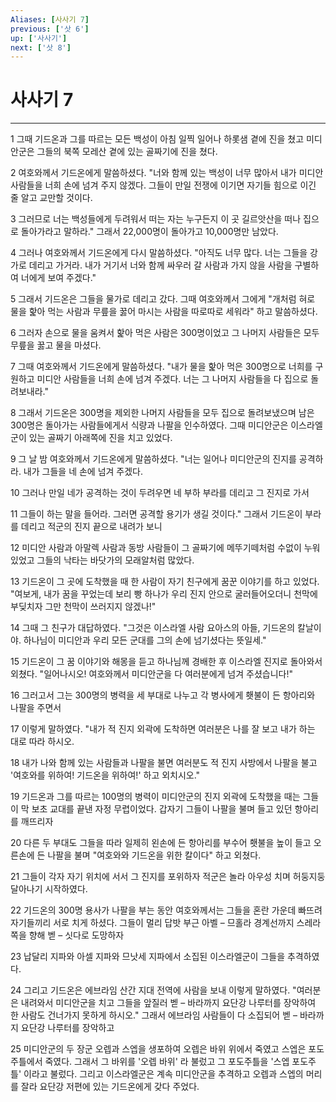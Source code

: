 ```yaml
---
Aliases: [사사기 7]
previous: ['삿 6']
up: ['사사기']
next: ['삿 8']
---
```

# 사사기 7

***


1 그때 기드온과 그를 따르는 모든 백성이 아침 일찍 일어나 하롯샘 곁에 진을 쳤고 미디안군은 그들의 북쪽 모레산 곁에 있는 골짜기에 진을 쳤다. 

2 여호와께서 기드온에게 말씀하셨다. "너와 함께 있는 백성이 너무 많아서 내가 미디안 사람들을 너희 손에 넘겨 주지 않겠다. 그들이 만일 전쟁에 이기면 자기들 힘으로 이긴 줄 알고 교만할 것이다. 

3 그러므로 너는 백성들에게 두려워서 떠는 자는 누구든지 이 곳 길르앗산을 떠나 집으로 돌아가라고 말하라." 그래서 22,000명이 돌아가고 10,000명만 남았다. 

4 그러나 여호와께서 기드온에게 다시 말씀하셨다. "아직도 너무 많다. 너는 그들을 강가로 데리고 가거라. 내가 거기서 너와 함께 싸우러 갈 사람과 가지 않을 사람을 구별하여 너에게 보여 주겠다." 

5 그래서 기드온은 그들을 물가로 데리고 갔다. 그때 여호와께서 그에게 "개처럼 혀로 물을 핥아 먹는 사람과 무릎을 꿇어 마시는 사람을 따로따로 세워라" 하고 말씀하셨다. 

6 그러자 손으로 물을 움켜서 핥아 먹은 사람은 300명이었고 그 나머지 사람들은 모두 무릎을 꿇고 물을 마셨다. 

7 그때 여호와께서 기드온에게 말씀하셨다. "내가 물을 핥아 먹은 300명으로 너희를 구원하고 미디안 사람들을 너희 손에 넘겨 주겠다. 너는 그 나머지 사람들을 다 집으로 돌려보내라." 

8 그래서 기드온은 300명을 제외한 나머지 사람들을 모두 집으로 돌려보냈으며 남은 300명은 돌아가는 사람들에게서 식량과 나팔을 인수하였다. 그때 미디안군은 이스라엘군이 있는 골짜기 아래쪽에 진을 치고 있었다. 

9 그 날 밤 여호와께서 기드온에게 말씀하셨다. "너는 일어나 미디안군의 진지를 공격하라. 내가 그들을 네 손에 넘겨 주겠다. 

10 그러나 만일 네가 공격하는 것이 두려우면 네 부하 부라를 데리고 그 진지로 가서 

11 그들이 하는 말을 들어라. 그러면 공격할 용기가 생길 것이다." 그래서 기드온이 부라를 데리고 적군의 진지 끝으로 내려가 보니 

12 미디안 사람과 아말렉 사람과 동방 사람들이 그 골짜기에 메뚜기떼처럼 수없이 누워 있었고 그들의 낙타는 바닷가의 모래알처럼 많았다. 

13 기드온이 그 곳에 도착했을 때 한 사람이 자기 친구에게 꿈꾼 이야기를 하고 있었다. "여보게, 내가 꿈을 꾸었는데 보리 빵 하나가 우리 진지 안으로 굴러들어오더니 천막에 부딪치자 그만 천막이 쓰러지지 않겠나!" 

14 그때 그 친구가 대답하였다. "그것은 이스라엘 사람 요아스의 아들, 기드온의 칼날이야. 하나님이 미디안과 우리 모든 군대를 그의 손에 넘기셨다는 뜻일세." 

15 기드온이 그 꿈 이야기와 해몽을 듣고 하나님께 경배한 후 이스라엘 진지로 돌아와서 외쳤다. "일어나시오! 여호와께서 미디안군을 다 여러분에게 넘겨 주셨습니다!" 

16 그러고서 그는 300명의 병력을 세 부대로 나누고 각 병사에게 횃불이 든 항아리와 나팔을 주면서 

17 이렇게 말하였다. "내가 적 진지 외곽에 도착하면 여러분은 나를 잘 보고 내가 하는 대로 따라 하시오. 

18 내가 나와 함께 있는 사람들과 나팔을 불면 여러분도 적 진지 사방에서 나팔을 불고 '여호와를 위하여! 기드온을 위하여!' 하고 외치시오." 

19 기드온과 그를 따르는 100명의 병력이 미디안군의 진지 외곽에 도착했을 때는 그들이 막 보초 교대를 끝낸 자정 무렵이었다. 갑자기 그들이 나팔을 불며 들고 있던 항아리를 깨뜨리자 

20 다른 두 부대도 그들을 따라 일제히 왼손에 든 항아리를 부수어 횃불을 높이 들고 오른손에 든 나팔을 불며 "여호와와 기드온을 위한 칼이다" 하고 외쳤다. 

21 그들이 각자 자기 위치에 서서 그 진지를 포위하자 적군은 놀라 아우성 치며 허둥지둥 달아나기 시작하였다. 

22 기드온의 300명 용사가 나팔을 부는 동안 여호와께서는 그들을 혼란 가운데 빠뜨려 자기들끼리 서로 치게 하셨다. 그들이 멀리 답밧 부근 아벨 – 므홀라 경계선까지 스레라 쪽을 향해 벧 – 싯다로 도망하자 

23 납달리 지파와 아셀 지파와 므낫세 지파에서 소집된 이스라엘군이 그들을 추격하였다. 

24 그리고 기드온은 에브라임 산간 지대 전역에 사람을 보내 이렇게 말하였다. "여러분은 내려와서 미디안군을 치고 그들을 앞질러 벧 – 바라까지 요단강 나루터를 장악하여 한 사람도 건너가지 못하게 하시오." 그래서 에브라임 사람들이 다 소집되어 벧 – 바라까지 요단강 나루터를 장악하고 

25 미디안군의 두 장군 오렙과 스엡을 생포하여 오렙은 바위 위에서 죽였고 스엡은 포도주틀에서 죽였다. 그래서 그 바위를 '오렙 바위' 라 불렀고 그 포도주틀을 '스엡 포도주틀' 이라고 불렀다. 그리고 이스라엘군은 계속 미디안군을 추격하고 오렙과 스엡의 머리를 잘라 요단강 저편에 있는 기드온에게 갖다 주었다.
